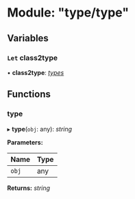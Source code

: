 # Module: "type/type"

## Variables

### `Let` class2type

• **class2type**: *[types](../interfaces/_type_type_.types.md)*

## Functions

###  type

▸ **type**(`obj`: any): *string*

**Parameters:**

Name | Type |
------ | ------ |
`obj` | any |

**Returns:** *string*
